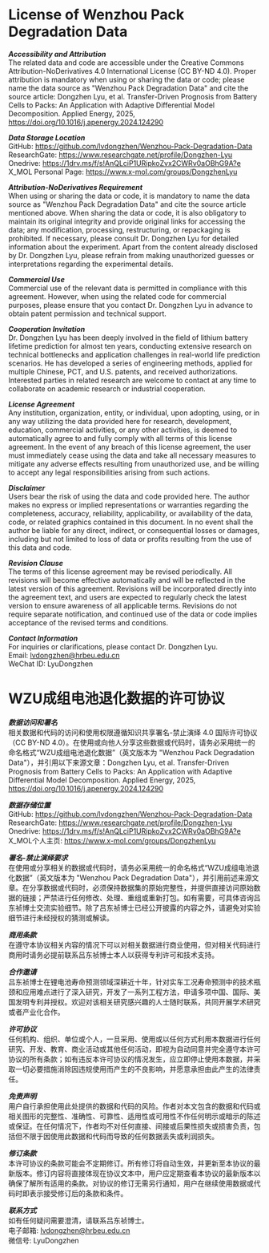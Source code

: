 # License of Wenzhou Pack Degradation Data

***Accessibility and Attribution***  <br>
The related data and code are accessible under the Creative Commons Attribution-NoDerivatives 4.0 International License (CC BY-ND 4.0). Proper attribution is mandatory when using or sharing the data or code; please name the data source as "Wenzhou Pack Degradation Data" and cite the source article: Dongzhen Lyu, et al. Transfer-Driven Prognosis from Battery Cells to Packs: An Application with Adaptive Differential Model Decomposition. Applied Energy, 2025, https://doi.org/10.1016/j.apenergy.2024.124290

***Data Storage Location***  <br>
GitHub: https://github.com/lvdongzhen/Wenzhou-Pack-Degradation-Data   <br>
ResearchGate: https://www.researchgate.net/profile/Dongzhen-Lyu   <br>
Onedrive: https://1drv.ms/f/s!AnQLciP1URipkoZvx2CWRv0aOBhG9A?e   <br>
X_MOL Personal Page: https://www.x-mol.com/groups/DongzhenLyu  <br>

***Attribution-NoDerivatives Requirement***  <br>
When using or sharing the data or code, it is mandatory to name the data source as "Wenzhou Pack Degradation Data" and cite the source article mentioned above. When sharing the data or code, it is also obligatory to maintain its original integrity and provide original links for accessing the data; any modification, processing, restructuring, or repackaging is prohibited. If necessary, please consult Dr. Dongzhen Lyu for detailed information about the experiment. Apart from the content already disclosed by Dr. Dongzhen Lyu, please refrain from making unauthorized guesses or interpretations regarding the experimental details. 

***Commercial Use***  <br>
Commercial use of the relevant data is permitted in compliance with this agreement. However, when using the related code for commercial purposes, please ensure that you contact Dr. Dongzhen Lyu in advance to obtain patent permission and technical support.

***Cooperation Invitation***  <br>
Dr. Dongzhen Lyu has been deeply involved in the field of lithium battery lifetime prediction for almost ten years, conducting extensive research on technical bottlenecks and application challenges in real-world life prediction scenarios. He has developed a series of engineering methods, applied for multiple Chinese, PCT, and U.S. patents, and received authorizations. Interested parties in related research are welcome to contact at any time to collaborate on academic research or industrial cooperation. 

***License Agreement***  <br>
Any institution, organization, entity, or individual, upon adopting, using, or in any way utilizing the data provided here for research, development, education, commercial activities, or any other activities, is deemed to automatically agree to and fully comply with all terms of this license agreement. In the event of any breach of this license agreement, the user must immediately cease using the data and take all necessary measures to mitigate any adverse effects resulting from unauthorized use, and be willing to accept any legal responsibilities arising from such actions.

***Disclaimer***  <br>
Users bear the risk of using the data and code provided here. The author makes no express or implied representations or warranties regarding the completeness, accuracy, reliability, applicability, or availability of the data, code, or related graphics contained in this document. In no event shall the author be liable for any direct, indirect, or consequential losses or damages, including but not limited to loss of data or profits resulting from the use of this data and code.

***Revision Clause***  <br>
The terms of this license agreement may be revised periodically. All revisions will become effective automatically and will be reflected in the latest version of this agreement. Revisions will be incorporated directly into the agreement text, and users are expected to regularly check the latest version to ensure awareness of all applicable terms. Revisions do not require separate notification, and continued use of the data or code implies acceptance of the revised terms and conditions.

***Contact Information***  <br>
For inquiries or clarifications, please contact Dr. Dongzhen Lyu.  <br>
Email: lvdongzhen@hrbeu.edu.cn   <br>
WeChat ID: LyuDongzhen   <br>

# WZU成组电池退化数据的许可协议

***数据访问和署名***  <br>
相关数据和代码的访问和使用权限遵循知识共享署名-禁止演绎 4.0 国际许可协议（CC BY-ND 4.0）。在使用或向他人分享这些数据或代码时，请务必采用统一的命名格式“WZU成组电池退化数据”（英文版本为 "Wenzhou Pack Degradation Data"），并引用以下来源文章：Dongzhen Lyu, et al. Transfer-Driven Prognosis from Battery Cells to Packs: An Application with Adaptive Differential Model Decomposition. Applied Energy, 2025, https://doi.org/10.1016/j.apenergy.2024.124290

***数据存储位置***  <br>
GitHub: https://github.com/lvdongzhen/Wenzhou-Pack-Degradation-Data   <br>
ResearchGate: https://www.researchgate.net/profile/Dongzhen-Lyu   <br>
Onedrive: https://1drv.ms/f/s!AnQLciP1URipkoZvx2CWRv0aOBhG9A?e   <br>
X_MOL个人主页: https://www.x-mol.com/groups/DongzhenLyu  <br>

***署名-禁止演绎要求***  <br>
在使用或分享相关的数据或代码时，请务必采用统一的命名格式“WZU成组电池退化数据”（英文版本为 "Wenzhou Pack Degradation Data"），并引用前述来源文章。在分享数据或代码时，必须保持数据集的原始完整性，并提供直接访问原始数据的链接；严禁进行任何修改、处理、重组或重新打包。如有需要，可具体咨询吕东祯博士交流实验细节。除了吕东祯博士已经公开披露的内容之外，请避免对实验细节进行未经授权的猜测或解读。

***商用条款***  <br>
在遵守本协议相关内容的情况下可以对相关数据进行商业使用，但对相关代码进行商用时请务必提前联系吕东祯博士本人以获得专利许可和技术支持。

***合作邀请***  <br>
吕东祯博士在锂电池寿命预测领域深耕近十年，针对实车工况寿命预测中的技术瓶颈和应用难点进行了深入研究，开发了一系列工程方法，申请多项中国、国际、美国发明专利并授权。欢迎对该相关研究感兴趣的人士随时联系，共同开展学术研究或者产业化合作。

***许可协议***  <br>
任何机构、组织、单位或个人，一旦采用、使用或以任何方式利用本数据进行任何研究、开发、教育、商业活动或其他任何活动，即视为自动同意并完全遵守本许可协议的所有条款；如有违反本许可协议的情况发生，应立即停止使用本数据，并采取一切必要措施消除因违规使用而产生的不良影响，并愿意承担由此产生的法律责任。

***免责声明***  <br>
用户自行承担使用此处提供的数据和代码的风险。作者对本文包含的数据和代码或相关图形的完整性、准确性、可靠性、适用性或可用性不作任何明示或暗示的陈述或保证。在任何情况下，作者均不对任何直接、间接或后果性损失或损害负责，包括但不限于因使用此数据和代码而导致的任何数据丢失或利润损失。

***修订条款***  <br>
本许可协议的条款可能会不定期修订。所有修订将自动生效，并更新至本协议的最新版本。修订内容将直接体现在协议文本中，用户应定期查看本协议的最新版本以确保了解所有适用的条款。对协议的修订无需另行通知，用户在继续使用数据或代码时即表示接受修订后的条款和条件。

***联系方式***  <br>
如有任何疑问需要澄清，请联系吕东祯博士。  <br>
电子邮箱: lvdongzhen@hrbeu.edu.cn  <br>
微信号: LyuDongzhen  <br>
